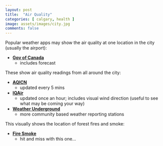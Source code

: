 ```yaml
---
layout: post
title:  "Air Quality"
categories: [ calgary, health ]
image: assets/images/city.jpg
comments: false
---
```


Popular weather apps may show the air quality at one location in the city (usually the airport):

+ **[Gov of Canada](https://weather.gc.ca/airquality/pages/abaq-002_e.html/)**
    + includes forecast


These show air quality readings from all around the city:

+   **[AQICN](https://aqicn.org/city/canada/alberta/calgary-central-2/)**
    +  updated every 5 mins
+   **[IQAir](https://www.iqair.com/ca/)**
    +  updated once an hour; includes visual wind direction (useful to see what may be coming your way)
+   **[Weather Underground](https://www.wunderground.com/weather/ca/calgary)**
    +  more community based weather reporting stations


This visually shows the location of forest fires and smoke:

+ **[Fire Smoke](https://firesmoke.ca/forecasts/current/)**
    - hit and miss with this one...
